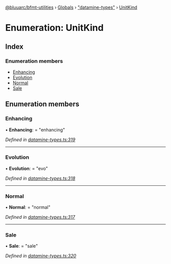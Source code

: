 [@bluuarc/bfmt-utilities](../README.md) › [Globals](../globals.md) › ["datamine-types"](../modules/_datamine_types_.md) › [UnitKind](_datamine_types_.unitkind.md)

# Enumeration: UnitKind

## Index

### Enumeration members

* [Enhancing](_datamine_types_.unitkind.md#enhancing)
* [Evolution](_datamine_types_.unitkind.md#evolution)
* [Normal](_datamine_types_.unitkind.md#normal)
* [Sale](_datamine_types_.unitkind.md#sale)

## Enumeration members

###  Enhancing

• **Enhancing**: = "enhancing"

*Defined in [datamine-types.ts:319](https://github.com/BluuArc/bfmt-utilities/blob/79f412a/src/datamine-types.ts#L319)*

___

###  Evolution

• **Evolution**: = "evo"

*Defined in [datamine-types.ts:318](https://github.com/BluuArc/bfmt-utilities/blob/79f412a/src/datamine-types.ts#L318)*

___

###  Normal

• **Normal**: = "normal"

*Defined in [datamine-types.ts:317](https://github.com/BluuArc/bfmt-utilities/blob/79f412a/src/datamine-types.ts#L317)*

___

###  Sale

• **Sale**: = "sale"

*Defined in [datamine-types.ts:320](https://github.com/BluuArc/bfmt-utilities/blob/79f412a/src/datamine-types.ts#L320)*
